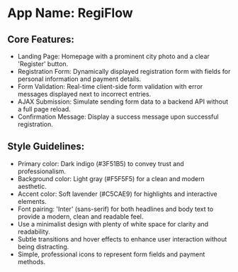 # **App Name**: RegiFlow

## Core Features:

- Landing Page: Homepage with a prominent city photo and a clear 'Register' button.
- Registration Form: Dynamically displayed registration form with fields for personal information and payment details.
- Form Validation: Real-time client-side form validation with error messages displayed next to incorrect entries.
- AJAX Submission: Simulate sending form data to a backend API without a full page reload.
- Confirmation Message: Display a success message upon successful registration.

## Style Guidelines:

- Primary color: Dark indigo (#3F51B5) to convey trust and professionalism.
- Background color: Light gray (#F5F5F5) for a clean and modern aesthetic.
- Accent color: Soft lavender (#C5CAE9) for highlights and interactive elements.
- Font pairing: 'Inter' (sans-serif) for both headlines and body text to provide a modern, clean and readable feel.
- Use a minimalist design with plenty of white space for clarity and readability.
- Subtle transitions and hover effects to enhance user interaction without being distracting.
- Simple, professional icons to represent form fields and payment methods.